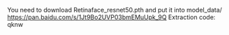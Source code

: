 You need to download Retinaface_resnet50.pth and put it into model_data/
https://pan.baidu.com/s/1Jt9Bo2UVP03bmEMuUpk_9Q Extraction code: qknw
